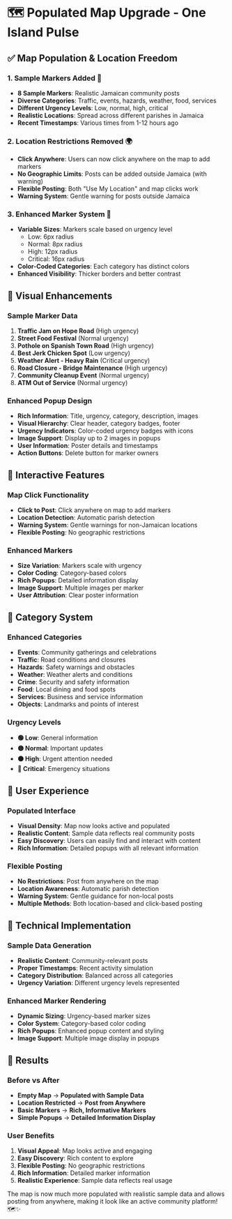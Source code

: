 # 🗺️ Populated Map Upgrade - One Island Pulse

## ✅ Map Population & Location Freedom

### **1. Sample Markers Added** 📍
- **8 Sample Markers**: Realistic Jamaican community posts
- **Diverse Categories**: Traffic, events, hazards, weather, food, services
- **Different Urgency Levels**: Low, normal, high, critical
- **Realistic Locations**: Spread across different parishes in Jamaica
- **Recent Timestamps**: Various times from 1-12 hours ago

### **2. Location Restrictions Removed** 🌍
- **Click Anywhere**: Users can now click anywhere on the map to add markers
- **No Geographic Limits**: Posts can be added outside Jamaica (with warning)
- **Flexible Posting**: Both "Use My Location" and map clicks work
- **Warning System**: Gentle warning for posts outside Jamaica

### **3. Enhanced Marker System** 🎯
- **Variable Sizes**: Markers scale based on urgency level
  - Low: 6px radius
  - Normal: 8px radius  
  - High: 12px radius
  - Critical: 16px radius
- **Color-Coded Categories**: Each category has distinct colors
- **Enhanced Visibility**: Thicker borders and better contrast

## 🎨 Visual Enhancements

### **Sample Marker Data**
1. **Traffic Jam on Hope Road** (High urgency)
2. **Street Food Festival** (Normal urgency)
3. **Pothole on Spanish Town Road** (High urgency)
4. **Best Jerk Chicken Spot** (Low urgency)
5. **Weather Alert - Heavy Rain** (Critical urgency)
6. **Road Closure - Bridge Maintenance** (High urgency)
7. **Community Cleanup Event** (Normal urgency)
8. **ATM Out of Service** (Normal urgency)

### **Enhanced Popup Design**
- **Rich Information**: Title, urgency, category, description, images
- **Visual Hierarchy**: Clear header, category badges, footer
- **Urgency Indicators**: Color-coded urgency badges with icons
- **Image Support**: Display up to 2 images in popups
- **User Information**: Poster details and timestamps
- **Action Buttons**: Delete button for marker owners

## 🚀 Interactive Features

### **Map Click Functionality**
- **Click to Post**: Click anywhere on map to add markers
- **Location Detection**: Automatic parish detection
- **Warning System**: Gentle warnings for non-Jamaican locations
- **Flexible Posting**: No geographic restrictions

### **Enhanced Markers**
- **Size Variation**: Markers scale with urgency
- **Color Coding**: Category-based colors
- **Rich Popups**: Detailed information display
- **Image Support**: Multiple images per marker
- **User Attribution**: Clear poster information

## 🎯 Category System

### **Enhanced Categories**
- **Events**: Community gatherings and celebrations
- **Traffic**: Road conditions and closures
- **Hazards**: Safety warnings and obstacles
- **Weather**: Weather alerts and conditions
- **Crime**: Security and safety information
- **Food**: Local dining and food spots
- **Services**: Business and service information
- **Objects**: Landmarks and points of interest

### **Urgency Levels**
- **🟢 Low**: General information
- **🟡 Normal**: Important updates
- **🟠 High**: Urgent attention needed
- **🔴 Critical**: Emergency situations

## 📱 User Experience

### **Populated Interface**
- **Visual Density**: Map now looks active and populated
- **Realistic Content**: Sample data reflects real community posts
- **Easy Discovery**: Users can easily find and interact with content
- **Rich Information**: Detailed popups with all relevant information

### **Flexible Posting**
- **No Restrictions**: Post from anywhere on the map
- **Location Awareness**: Automatic parish detection
- **Warning System**: Gentle guidance for non-local posts
- **Multiple Methods**: Both location-based and click-based posting

## 🔧 Technical Implementation

### **Sample Data Generation**
- **Realistic Content**: Community-relevant posts
- **Proper Timestamps**: Recent activity simulation
- **Category Distribution**: Balanced across all categories
- **Urgency Variation**: Different urgency levels represented

### **Enhanced Marker Rendering**
- **Dynamic Sizing**: Urgency-based marker sizes
- **Color System**: Category-based color coding
- **Rich Popups**: Enhanced popup content and styling
- **Image Support**: Multiple image display in popups

## 🎉 Results

### **Before vs After**
- **Empty Map** → **Populated with Sample Data**
- **Location Restricted** → **Post from Anywhere**
- **Basic Markers** → **Rich, Informative Markers**
- **Simple Popups** → **Detailed Information Display**

### **User Benefits**
1. **Visual Appeal**: Map looks active and engaging
2. **Easy Discovery**: Rich content to explore
3. **Flexible Posting**: No geographic restrictions
4. **Rich Information**: Detailed marker information
5. **Realistic Experience**: Sample data reflects real usage

The map is now much more populated with realistic sample data and allows posting from anywhere, making it look like an active community platform! 🗺️✨

